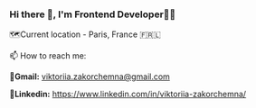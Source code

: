 ### Hi there 👋, I'm Frontend Developer👩‍💻
🗺Current location - Paris, France 🇫🇷🇱

📫 How to reach me: 

📌**Gmail:** viktoriia.zakorchemna@gmail.com

📌**Linkedin:** https://www.linkedin.com/in/viktoriia-zakorchemna/


